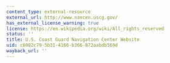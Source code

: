 ```yaml
---
content_type: external-resource
external_url: http://www.navcen.uscg.gov/
has_external_license_warning: true
license: https://en.wikipedia.org/wiki/All_rights_reserved
status: ''
title: U.S. Coast Guard Navigation Center Website
uid: c6082c79-5b31-4166-b366-872aabdb569d
wayback_url: ''
---
```

